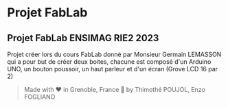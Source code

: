 # Projet FabLab
## Projet FabLab ENSIMAG RIE2 2023

Projet créer lors du cours FabLab donné par Monsieur Germain LEMASSON qui a pour but de créer deux boites, chacune est composé d'un Arduino UNO, un bouton poussoir, un haut parleur et d'un écran (Grove LCD 16 par 2)
	
 > Made with ❤️ in Grenoble, France 🗻 by Thimothé POUJOL, Enzo FOGLIANO

